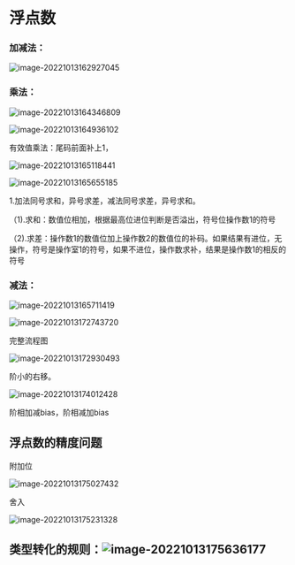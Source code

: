 # 浮点数

### 加减法：

![image-20221013162927045](浮点数.assets/image-20221013162927045.png)

### 乘法：

![image-20221013164346809](浮点数.assets/image-20221013164346809.png)

![image-20221013164936102](浮点数.assets/image-20221013164936102.png)

有效值乘法：尾码前面补上1，

![image-20221013165118441](浮点数.assets/image-20221013165118441-1665651167492-1.png)

![image-20221013165655185](浮点数.assets/image-20221013165655185.png)

1.加法同号求和，异号求差，减法同号求差，异号求和。

（1).求和：数值位相加，根据最高位进位判断是否溢出，符号位操作数1的符号

（2).求差：操作数1的数值位加上操作数2的数值位的补码。如果结果有进位，无操作，符号是操作室1的符号，如果不进位，操作数求补，结果是操作数1的相反的符号



### 减法：

![image-20221013165711419](浮点数.assets/image-20221013165711419.png)

![image-20221013172743720](浮点数.assets/image-20221013172743720.png)

完整流程图

![image-20221013172930493](浮点数.assets/image-20221013172930493.png)

阶小的右移。

![image-20221013174012428](浮点数.assets/image-20221013174012428.png)

阶相加减bias，阶相减加bias

## 浮点数的精度问题

附加位

![image-20221013175027432](浮点数.assets/image-20221013175027432.png)

舍入

![image-20221013175231328](浮点数.assets/image-20221013175231328.png)



## 类型转化的规则：![image-20221013175636177](浮点数.assets/image-20221013175636177.png)